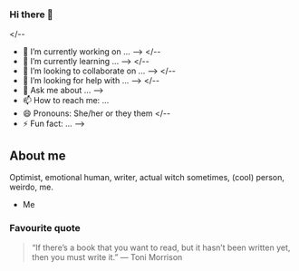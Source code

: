 ### Hi there 👋

</--
- 🔭 I’m currently working on ... 
-->
</-- 
- 🌱 I’m currently learning ... 
-->
</--
 - 👯 I’m looking to collaborate on ... 
-->
</--
 - 🤔 I’m looking for help with ... 
-->
</--
 - 💬 Ask me about ... 
-->
- 📫 How to reach me: ...
- 😄 Pronouns: She/her or they them
</--
 - ⚡ Fun fact: ... 
-->

## About me
Optimist, emotional human, writer, actual witch sometimes, (cool) person, weirdo, me.
- Me
### Favourite quote
> “If there’s a book that you want to read, but it hasn’t been written yet, then you must write it.”
> ― Toni Morrison
